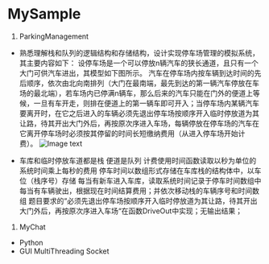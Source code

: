 # MySample

1. ParkingManagement
- 熟悉理解栈和队列的逻辑结构和存储结构，设计实现停车场管理的模拟系统，其主要内容如下：
设停车场是一个可以停放n辆汽车的狭长通道，且只有一个大门可供汽车进出，其模型如下图所示。
汽车在停车场内按车辆到达时间的先后顺序，依次由北向南排列（大门在最南端，最先到达的第一辆汽车停放在车场的最北端），若车场内已停满n辆车，那么后来的汽车只能在门外的便道上等候，一旦有车开走，则排在便道上的第一辆车即可开入；当停车场内某辆汽车要离开时，在它之后进入的车辆必须先退出停车场按顺序开入临时停放道为其让路，待其开出大门外后，再按原次序进入车场，每辆停放在停车场的汽车在它离开停车场时必须按其停留的时间长短缴纳费用（从进入停车场开始计费）。
![Image text](https://img-blog.csdnimg.cn/20190111154632205.png)

- 车库和临时停放车道都是栈
便道是队列
计费使用时间函数读取以秒为单位的系统时间乘上每秒的费用
停车时间以数组形式存储在车库栈的结构体中，以车位（栈序号）存储
每当有新车进入车库，读取系统时间记录于停车时间数组中
每当有车辆驶出，根据现在时间结算费用；并依次移动栈的车辆序号和时间数组
题目要求的“必须先退出停车场按顺序开入临时停放道为其让路，待其开出大门外后，再按原次序进入车场“在函数DriveOut中实现；无输出结果；

1. MyChat
- Python
- GUI MultiThreading Socket
